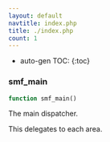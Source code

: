 ```yaml
---
layout: default
navtitle: index.php
title: ./index.php
count: 1
---
```

* auto-gen TOC:
{:toc}
### smf_main

```php
function smf_main()
```
The main dispatcher.

This delegates to each area.

